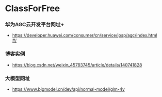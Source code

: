 # ClassForFree
### 华为AGC云开发平台网址+
- https://developer.huawei.com/consumer/cn/service/josp/agc/index.html#/

### 博客实例
- https://blog.csdn.net/weixin_45793745/article/details/140741828

### 大模型网址
- https://www.bigmodel.cn/dev/api/normal-model/glm-4v
